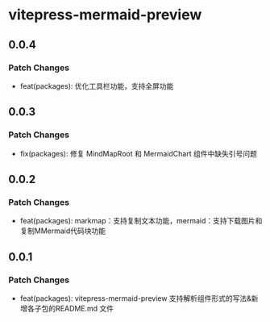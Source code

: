# vitepress-mermaid-preview

## 0.0.4

### Patch Changes

- feat(packages): 优化工具栏功能，支持全屏功能

## 0.0.3

### Patch Changes

- fix(packages): 修复 MindMapRoot 和 MermaidChart 组件中缺失引号问题

## 0.0.2

### Patch Changes

- feat(packages): markmap：支持复制文本功能，mermaid：支持下载图片和复制MMermaid代码块功能

## 0.0.1

### Patch Changes

- feat(packages): vitepress-mermaid-preview 支持解析组件形式的写法&新增各子包的README.md 文件
